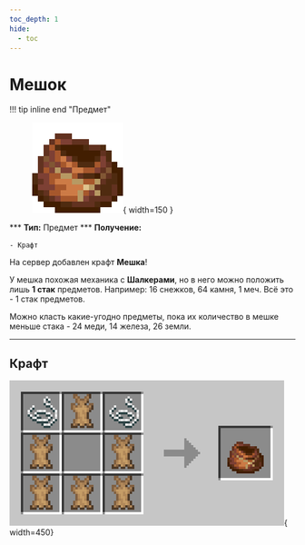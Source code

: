 ```yaml
---
toc_depth: 1
hide:
  - toc
---
```


# Мешок

!!! tip inline end "Предмет"
    <figure markdown="span">
        ![Мешочек](../../assets/items/items/bundle.webp){ width=150 }
    </figure>
    ***
    **Тип:** Предмет
    ***
    **Получение:**
    
    - Крафт

На сервер добавлен крафт **Мешка**!

У мешка похожая механика с **Шалкерами**, но в него можно положить лишь **1 стак** предметов. Например: 16 снежков, 64 камня, 1 меч. Всё это - 1 стак предметов.

Можно класть какие-угодно предметы, пока их количество в мешке меньше стака - 24 меди, 14 железа, 26 земли.

***

## Крафт

![Крафт мешочка](../../assets/crafts/bundle_craft.png){ width=450}